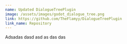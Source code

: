 ```yaml
---
name: Updated DialogueTreePlugin
image: /assets/images/godot_dialogue_tree.png
link: https://github.com/TheFlamyy/DialogueTreePlugin
link_name: Repository
---
```

Adsadas
dasd
asd
as
das
das